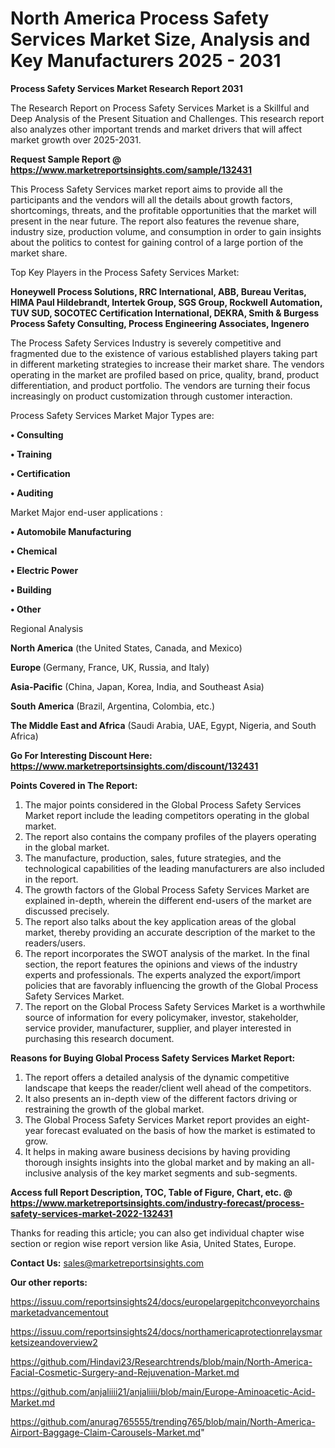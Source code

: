 # North America Process Safety Services Market Size, Analysis and Key Manufacturers 2025 - 2031

<strong>Process Safety Services Market Research Report 2031</strong>

The Research Report on Process Safety Services Market is a Skillful and Deep Analysis of the Present Situation and Challenges. This research report also analyzes other important trends and market drivers that will affect market growth over 2025-2031.

<strong>Request Sample Report @ <a href=https://www.marketreportsinsights.com/sample/132431>https://www.marketreportsinsights.com/sample/132431</a></strong>

This Process Safety Services market report aims to provide all the participants and the vendors will all the details about growth factors, shortcomings, threats, and the profitable opportunities that the market will present in the near future. The report also features the revenue share, industry size, production volume, and consumption in order to gain insights about the politics to contest for gaining control of a large portion of the market share.

Top Key Players in the Process Safety Services Market:

<strong>Honeywell Process Solutions, RRC International, ABB, Bureau Veritas, HIMA Paul Hildebrandt, Intertek Group, SGS Group, Rockwell Automation, TUV SUD, SOCOTEC Certification International, DEKRA, Smith & Burgess Process Safety Consulting, Process Engineering Associates, Ingenero</strong>

The Process Safety Services Industry is severely competitive and fragmented due to the existence of various established players taking part in different marketing strategies to increase their market share. The vendors operating in the market are profiled based on price, quality, brand, product differentiation, and product portfolio. The vendors are turning their focus increasingly on product customization through customer interaction.

Process Safety Services Market Major Types are:

<strong>• Consulting

• Training

• Certification

• Auditing</strong>

Market Major end-user applications :

<strong>• Automobile Manufacturing

• Chemical

• Electric Power

• Building

• Other</strong>

Regional Analysis

</u><strong><b>North America</b></strong> (the United States, Canada, and Mexico)

<strong><b>Europe </b></strong>(Germany, France, UK, Russia, and Italy)

<strong><b>Asia-Pacific</b></strong> (China, Japan, Korea, India, and Southeast Asia)

<strong><b>South America</b></strong> (Brazil, Argentina, Colombia, etc.)

<strong><b>The Middle East and Africa</b></strong> (Saudi Arabia, UAE, Egypt, Nigeria, and South Africa)

<strong>Go For Interesting Discount Here: <a href=https://www.marketreportsinsights.com/discount/132431>https://www.marketreportsinsights.com/discount/132431</a></strong>

<strong>Points Covered in The Report:</strong>
<ol>
  <li>The major points considered in the Global Process Safety Services Market report include the leading competitors operating in the global market.</li>
  <li>The report also contains the company profiles of the players operating in the global market.</li>
  <li>The manufacture, production, sales, future strategies, and the technological capabilities of the leading manufacturers are also included in the report.</li>
  <li>The growth factors of the Global Process Safety Services Market are explained in-depth, wherein the different end-users of the market are discussed precisely.</li>
  <li>The report also talks about the key application areas of the global market, thereby providing an accurate description of the market to the readers/users.</li>
  <li>The report incorporates the SWOT analysis of the market. In the final section, the report features the opinions and views of the industry experts and professionals. The experts analyzed the export/import policies that are favorably influencing the growth of the Global Process Safety Services Market.</li>
  <li>The report on the Global Process Safety Services Market is a worthwhile source of information for every policymaker, investor, stakeholder, service provider, manufacturer, supplier, and player interested in purchasing this research document.</li>
</ol>
<strong>Reasons for Buying Global Process Safety Services Market Report:</strong>

<ol>
  <li>The report offers a detailed analysis of the dynamic competitive landscape that keeps the reader/client well ahead of the competitors.</li>
  <li>It also presents an in-depth view of the different factors driving or restraining the growth of the global market.</li>
  <li>The Global Process Safety Services Market report provides an eight-year forecast evaluated on the basis of how the market is estimated to grow.</li>
  <li>It helps in making aware business decisions by having providing thorough insights insights into the global market and by making an all-inclusive analysis of the key market segments and sub-segments.</li>
</ol>
<strong>Access full Report Description, TOC, Table of Figure, Chart, etc. @ <a href=https://www.marketreportsinsights.com/industry-forecast/process-safety-services-market-2022-132431>https://www.marketreportsinsights.com/industry-forecast/process-safety-services-market-2022-132431</a></strong>


Thanks for reading this article; you can also get individual chapter wise section or region wise report version like Asia, United States, Europe.

<strong>Contact Us:</strong>
sales@marketreportsinsights.com

<strong>Our other reports:</strong>

<a href=https://issuu.com/reportsinsights24/docs/europelargepitchconveyorchainsmarketadvancementout>https://issuu.com/reportsinsights24/docs/europelargepitchconveyorchainsmarketadvancementout</a>

<a href=https://issuu.com/reportsinsights24/docs/northamericaprotectionrelaysmarketsizeandoverview2>https://issuu.com/reportsinsights24/docs/northamericaprotectionrelaysmarketsizeandoverview2</a>

<a href=https://github.com/Hindavi23/Researchtrends/blob/main/North-America-Facial-Cosmetic-Surgery-and-Rejuvenation-Market.md>https://github.com/Hindavi23/Researchtrends/blob/main/North-America-Facial-Cosmetic-Surgery-and-Rejuvenation-Market.md</a>

<a href=https://github.com/anjaliiii21/anjaliiii/blob/main/Europe-Aminoacetic-Acid-Market.md>https://github.com/anjaliiii21/anjaliiii/blob/main/Europe-Aminoacetic-Acid-Market.md</a>

<a href=https://github.com/anurag765555/trending765/blob/main/North-America-Airport-Baggage-Claim-Carousels-Market.md>https://github.com/anurag765555/trending765/blob/main/North-America-Airport-Baggage-Claim-Carousels-Market.md</a>"
